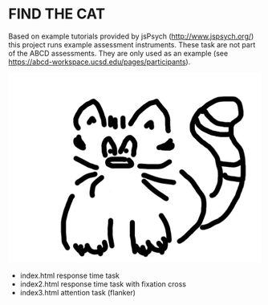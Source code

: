 FIND THE CAT
============

Based on example tutorials provided by jsPsych (http://www.jspsych.org/) this project runs example assessment instruments. These task are not part of the ABCD assessments. They are only used as an example (see https://abcd-workspace.ucsd.edu/pages/participants).

![Cat image](/img/cat.jpg?raw=true "That's the cat!")

 * index.html response time task
 * index2.html response time task with fixation cross
 * index3.html attention task (flanker)
 